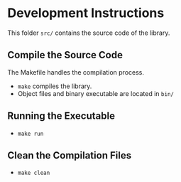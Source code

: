 # Development Instructions

This folder ```src/``` contains the source code of the library.

## Compile the Source Code

The Makefile handles the compilation process.

* ```make``` compiles the library.
* Object files and binary executable are located in ```bin/```

## Running the Executable

* ```make run```

## Clean the Compilation Files

* ```make clean```